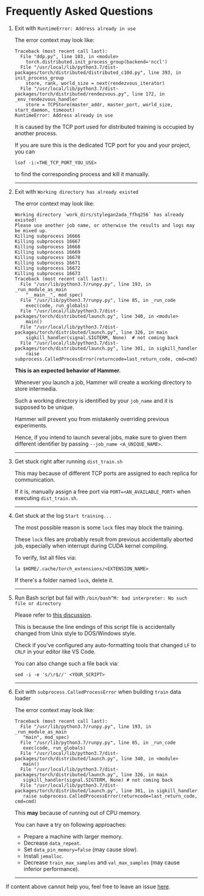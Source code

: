 # Frequently Asked Questions

1. Exit with `RuntimeError: Address already in use`

    The error context may look like:

    ```shell
    Traceback (most recent call last):
      File "ddp.py", line 103, in <module>
        torch.distributed.init_process_group(backend='nccl')
      File "/usr/local/lib/python3.7/dist-packages/torch/distributed/distributed_c10d.py", line 393, in init_process_group
        store, rank, world_size = next(rendezvous_iterator)
      File "/usr/local/lib/python3.7/dist-packages/torch/distributed/rendezvous.py", line 172, in _env_rendezvous_handler
        store = TCPStore(master_addr, master_port, world_size, start_daemon, timeout)
    RuntimeError: Address already in use
    ```

    It is caused by the TCP port used for distributed training is occupied by another process.

    If you are sure this is the dedicated TCP port for you and your project, you can
    ```shell
    lsof -i:<THE_TCP_PORT_YOU_USE>
    ```
    to find the corresponding process and kill it manually.

   ---

2. Exit with `Working directory has already existed`

    The error context may look like:

    ```shell
    Working directory `work_dirs/stylegan2ada_ffhq256` has already existed!
    Please use another job name, or otherwise the results and logs may be mixed up.
    Killing subprocess 16666
    Killing subprocess 16667
    Killing subprocess 16668
    Killing subprocess 16669
    Killing subprocess 16670
    Killing subprocess 16671
    Killing subprocess 16672
    Killing subprocess 16673
    Traceback (most recent call last):
      File "/usr/lib/python3.7/runpy.py", line 193, in _run_module_as_main
        "__main__", mod_spec)
      File "/usr/lib/python3.7/runpy.py", line 85, in _run_code
        exec(code, run_globals)
      File "/usr/local/lib/python3.7/dist-packages/torch/distributed/launch.py", line 340, in <module>
        main()
      File "/usr/local/lib/python3.7/dist-packages/torch/distributed/launch.py", line 326, in main
        sigkill_handler(signal.SIGTERM, None)  # not coming back
      File "/usr/local/lib/python3.7/dist-packages/torch/distributed/launch.py", line 301, in sigkill_handler
        raise subprocess.CalledProcessError(returncode=last_return_code, cmd=cmd)
    ```

   **This is an expected behavior of Hammer.**

   Whenever you launch a job, Hammer will create a working directory to store intermedia.

   Such a working directory is identified by your `job_name` and it is supposed to be unique.

   Hammer will prevent you from mistakenly overriding previous experiments.

   Hence, if you intend to launch several jobs, make sure to given them different identifier by passing `--job_name <A_UNIQUE_NAME>`.

   ---

3. Get stuck right after running `dist_train.sh`

   This may because of different TCP ports are assigned to each replica for communication.

   If it is, manually assign a free port via `PORT=<AN_AVAILABLE_PORT>` when executing `dist_train.sh`.

   ---

4. Get stuck at the log `Start training...`

   The most possible reason is some `lock` files may block the training.

   These `lock` files are probably result from previous accidentally aborted job, especially when interrupt during CUDA kernel compiling.

   To verify, list all files via:

   ```shell
   la $HOME/.cache/torch_extensions/<EXTENSION_NAME>
   ```

   If there's a folder named `lock`, delete it.

   ---

5. Run Bash script but fail with `/bin/bash^M: bad interpreter: No such file or directory`

   Please refer to [this discussion](https://askubuntu.com/questions/304999/not-able-to-execute-a-sh-file-bin-bashm-bad-interpreter).

   This is because the line endings of this script file is accidentally changed from Unix style to DOS/Windows style.

   Check if you've configured any auto-formatting tools that changed `LF` to `CRLF` in your editor like VS Code.

   You can also change such a file back via:

   ```shell
   sed -i -e 's/\r$//' <YOUR_SCRIPT>
   ```

   ---

6. Exit with `subprocess.CalledProcessError` when building `train` data loader

   The error context may look like:

   ```shell
   Traceback (most recent call last):
     File "/usr/lib/python3.7/runpy.py", line 193, in _run_module_as_main
      "main", mod_spec)
     File "/usr/lib/python3.7/runpy.py", line 85, in _run_code
      exec(code, run_globals)
     File "/usr/local/lib/python3.7/dist-packages/torch/distributed/launch.py", line 340, in <module>
      main()
     File "/usr/local/lib/python3.7/dist-packages/torch/distributed/launch.py", line 326, in main
      sigkill_handler(signal.SIGTERM, None) # not coming back
     File "/usr/local/lib/python3.7/dist-packages/torch/distributed/launch.py", line 301, in sigkill_handler
      raise subprocess.CalledProcessError(returncode=last_return_code, cmd=cmd)
   ```

   This **may** because of running out of CPU memory.

   You can have a try on following approaches:

      - Prepare a machine with larger memory.
      - Decrease `data_repeat`.
      - Set `data_pin_memory=false` (may cause slow).
      - Install `jemalloc`.
      - Decrease `train_max_samples` and `val_max_samples` (may cause inferior performance).

   ---

If content above cannot help you, feel free to leave an issue [here](https://github.com/bytedance/Hammer/issues).